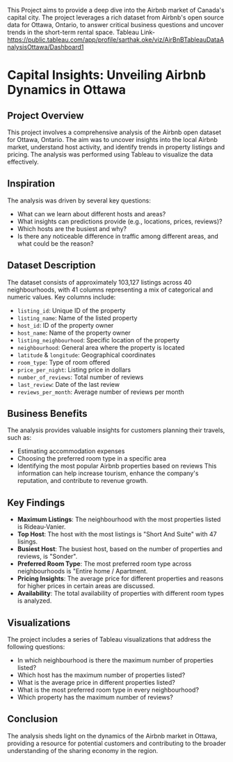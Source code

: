This Project aims to provide a deep dive into the Airbnb market of Canada's capital city. The project leverages a rich dataset from Airbnb's open source data for Ottawa, Ontario, to answer critical business questions and uncover trends in the short-term rental space.
Tableau Link- https://public.tableau.com/app/profile/sarthak.oke/viz/AirBnBTableauDataAnalysisOttawa/Dashboard1

# Capital Insights: Unveiling Airbnb Dynamics in Ottawa

## Project Overview
This project involves a comprehensive analysis of the Airbnb open dataset for Ottawa, Ontario. The aim was to uncover insights into the local Airbnb market, understand host activity, and identify trends in property listings and pricing. The analysis was performed using Tableau to visualize the data effectively.

## Inspiration
The analysis was driven by several key questions:
- What can we learn about different hosts and areas?
- What insights can predictions provide (e.g., locations, prices, reviews)?
- Which hosts are the busiest and why?
- Is there any noticeable difference in traffic among different areas, and what could be the reason?

## Dataset Description
The dataset consists of approximately 103,127 listings across 40 neighbourhoods, with 41 columns representing a mix of categorical and numeric values. Key columns include:
- `listing_id`: Unique ID of the property
- `listing_name`: Name of the listed property
- `host_id`: ID of the property owner
- `host_name`: Name of the property owner
- `listing_neighbourhood`: Specific location of the property
- `neighbourhood`: General area where the property is located
- `latitude` & `longitude`: Geographical coordinates
- `room_type`: Type of room offered
- `price_per_night`: Listing price in dollars
- `number_of_reviews`: Total number of reviews
- `last_review`: Date of the last review
- `reviews_per_month`: Average number of reviews per month

## Business Benefits
The analysis provides valuable insights for customers planning their travels, such as:
- Estimating accommodation expenses
- Choosing the preferred room type in a specific area
- Identifying the most popular Airbnb properties based on reviews
This information can help increase tourism, enhance the company's reputation, and contribute to revenue growth.

## Key Findings
- **Maximum Listings**: The neighbourhood with the most properties listed is Rideau-Vanier.
- **Top Host**: The host with the most listings is "Short And Suite" with 47 lisings.
- **Busiest Host**: The busiest host, based on the number of properties and reviews, is "Sonder".
- **Preferred Room Type**: The most preferred room type across neighbourhoods is "Entire home / Apartment.
- **Pricing Insights**: The average price for different properties and reasons for higher prices in certain areas are discussed.
- **Availability**: The total availability of properties with different room types is analyzed.

## Visualizations
The project includes a series of Tableau visualizations that address the following questions:
- In which neighbourhood is there the maximum number of properties listed?
- Which host has the maximum number of properties listed?
- What is the average price in different properties listed?
- What is the most preferred room type in every neighbourhood?
- Which property has the maximum number of reviews?

## Conclusion
The analysis sheds light on the dynamics of the Airbnb market in Ottawa, providing a resource for potential customers and contributing to the broader understanding of the sharing economy in the region.
